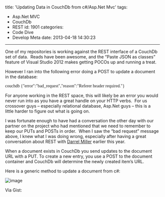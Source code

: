 title: 'Updating Data in CouchDb from c#/Asp.Net Mvc'
tags:
  - Asp.Net MVC
  - CouchDb
  - REST
id: 1901
categories:
  - Code Dive
  - Develop Meta
date: 2013-04-18 14:30:23
---

One of my repositories is working against the REST interface of a CouchDb set of data.&nbsp; Reads have been awesome, and the “Paste JSON as classes” feature of Visual Studio 2012 makes getting POCOs up and running a treat.

However I ran into the following error doing a POST to update a document in the database:

<font face="Lucida Console">couchdb {"error":"bad_request","reason":"Referer header required."}</font>

For anyone working in the REST space, this will likely be an error you would never run into as you have a great handle on your HTTP verbs.&nbsp; For us crossover guys – especially relational database, Asp.Net guys – this is a little harder to figure out what is going on.

I was fortunate enough to have had a conversation the other day with our partner on the project who had mentioned that we need to remember to keep our PUTs and POSTs in order.&nbsp; When I saw the “bad request” message above, I knew what I was doing wrong, especially after having a great conversation about REST with [Darrel Miller](https://twitter.com/darrel_miller) earlier this year.

When a document exists in CouchDb you send updates to the document URL with a PUT. To create a new entry, you use a POST to the document container and CouchDb will determine the newly created item’s URL.

Here is a generic method to update a document from c#:

![image](http://jameschambers.com/wp-content/uploads/2013/04/image.png "image")

Via Gist:
<script src="https://gist.github.com/MisterJames/5413118.js"></script>